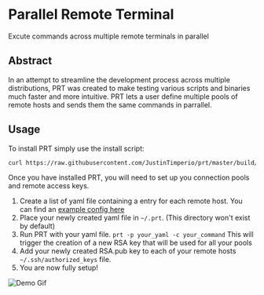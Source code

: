 # Parallel Remote Terminal

Excute commands across multiple remote terminals in parallel

## Abstract
In an attempt to streamline the development process across multiple distributions, PRT was created to make testing various scripts and binaries much faster and more intuitive. PRT lets a user define multiple pools of remote hosts and sends them the same commands in parrallel.


## Usage
To install PRT simply use the install script:
```bash
curl https://raw.githubusercontent.com/JustinTimperio/prt/master/build/install.sh | sudo bash
```
Once you have installed PRT, you will need to set up you connection pools and remote access keys.
1. Create a list of yaml file containing a entry for each remote host. You can find an [example config here](https://github.com/JustinTimperio/prt/blob/master/build/example.yaml) 
2. Place your newly created yaml file in `~/.prt`. (This directory won't exist by default)
3. Run PRT with your yaml file. `prt -p your_yaml -c your_command` This will trigger the creation of a new RSA key that will be used for all your pools
4. Add your newly created RSA.pub key to each of your remote hosts `~/.ssh/authorized_keys` file.
5. You are now fully setup!

![Demo Gif](https://i.imgur.com/JRYzjba.gif)

